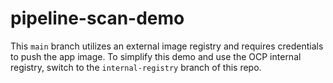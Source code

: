 # pipeline-scan-demo

This `main` branch utilizes an external image registry and requires credentials to push the app image. To simplify this demo and use the OCP internal registry, switch to the `internal-registry` branch of this repo.
